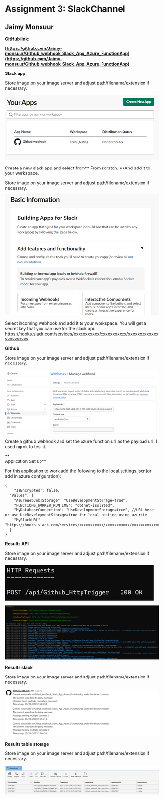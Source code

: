 # Assignment 3: SlackChannel


## Jaimy Monsuur

**GitHub link:**

**[https://github.com/Jaimy-monsuur/Github_webhook_Slack_App_Azure_FunctionApp](https://github.com/Jaimy-monsuur/Github_webhook_Slack_App_Azure_FunctionApp)**

**Slack app**



Store image on your image server and adjust path/filename/extension if necessary.


![alt_text](images/image6.png "image_tooltip")


Create a new slack app and select from** From scratch. **And add it to your workspace.


Store image on your image server and adjust path/filename/extension if necessary.


![alt_text](images/image4.png "image_tooltip")


Select incoming webhook and add it to your workspace. You will get a secret key that you can use for the slack api. https://hooks.slack.com/services/xxxxxxxxxxx/xxxxxxxxxxx/xxxxxxxxxxxxxxxxxxxxxxx



**Github**



Store image on your image server and adjust path/filename/extension if necessary.


![alt_text](images/image7.png "image_tooltip")


Create a github webhook and set the azure function url as the payload url. I used ngrok to test it.

** \
Application Set up**

For this application to work add the following to the local.settings.json(or add in azure configuration):


```
{
    "IsEncrypted": false,
  "Values": {
    "AzureWebJobsStorage": "UseDevelopmentStorage=true",
    "FUNCTIONS_WORKER_RUNTIME": "dotnet-isolated",
    "MyDatabaseConnection": "UseDevelopmentStorage=true", //URL here or use UseDevelopmentStorage=true for local testing using azurite
    "MySlackURL": "https://hooks.slack.com/services/xxxxxxxxxxx/xxxxxxxxxxx/xxxxxxxxxxxxxxxxxxxxxxx"
  }
}
```


**Results API**



Store image on your image server and adjust path/filename/extension if necessary.


![alt_text](images/image5.png "image_tooltip")

![alt_text](images/image1.png "image_tooltip")



**Results slack**



Store image on your image server and adjust path/filename/extension if necessary.


![alt_text](images/image2.png "image_tooltip")


**Results table storage**



Store image on your image server and adjust path/filename/extension if necessary.


![alt_text](images/image3.png "image_tooltip")

